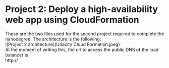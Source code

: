 # Project 2: Deploy a high-availability web app using CloudFormation
These are the two files used for the second project required to complete the nanodegree. The architecture is the following:\
![Project 2 architecture](Udacity Cloud Formation.jpeg)
\
At the moment of writing this, the url to access the public DNS of the load balancer is\
http://
